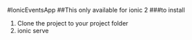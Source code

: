 #IonicEventsApp
##This only available for ionic 2
###to install
1. Clone the project to your project folder
2. ionic serve
